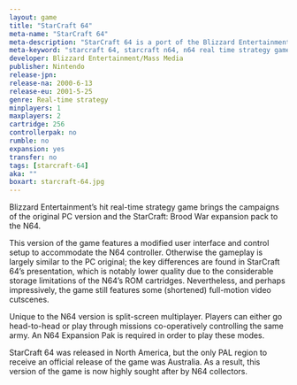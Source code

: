 ```yaml
---
layout: game
title: "StarCraft 64"
meta-name: "StarCraft 64"
meta-description: "StarCraft 64 is a port of the Blizzard Entertainment's seminal real-time strategy game for the Nintendo 64. This version includes a splitscreen multiplayer mode."
meta-keyword: "starcraft 64, starcraft n64, n64 real time strategy game, nintendo 64, blizzard"
developer: Blizzard Entertainment/Mass Media
publisher: Nintendo
release-jpn: 
release-na: 2000-6-13
release-eu: 2001-5-25
genre: Real-time strategy
minplayers: 1
maxplayers: 2
cartridge: 256
controllerpak: no 
rumble: no
expansion: yes
transfer: no
tags: [starcraft-64]
aka: ""
boxart: starcraft-64.jpg
---
```

Blizzard Entertainment’s hit real-time strategy game brings the campaigns of the original PC version and the StarCraft: Brood War expansion pack to the N64.
 
This version of the game features a modified user interface and control setup to accommodate the N64 controller. Otherwise the gameplay is largely similar to the PC original; the key differences are found in StarCraft 64’s presentation, which is notably lower quality due to the considerable storage limitations of the N64’s ROM cartridges. Nevertheless, and perhaps impressively, the game still features some (shortened) full-motion video cutscenes.

Unique to the N64 version is split-screen multiplayer. Players can either go head-to-head or play through missions co-operatively controlling the same army. An N64 Expansion Pak is required in order to play these modes.

StarCraft 64 was released in North America, but the only PAL region to receive an official release of the game was Australia. As a result, this version of the game is now highly sought after by N64 collectors.